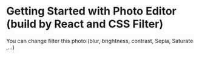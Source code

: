 # Getting Started with Photo Editor (build by React and CSS Filter)

You can change filter this photo (blur, brightness, contrast, Sepia, Saturate ,...)
